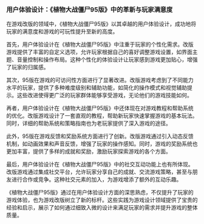 ### 用户体验设计：《植物大战僵尸95版》中的革新与玩家满意度

在游戏改版的领域中，《植物大战僵尸95版》以其卓越的用户体验设计，成功地将玩家的满意度和游戏的可玩性提升至新的高度。

首先，用户体验设计在《植物大战僵尸95版》中注重于玩家的个性化需求。改版游戏提供了丰富的自定义选项，允许玩家根据自己的喜好调整游戏设置，如界面主题、音量控制和操作布局。这种个性化的体验设计让玩家感到游戏更加贴心，增强了玩家的归属感。

其次，95版在游戏的可访问性方面进行了显著改进。改版游戏考虑到了不同能力水平的玩家，提供了多种难度级别和辅助功能，如简化的操作模式和视觉辅助提示。这些改进使得更广泛的玩家群体能够享受游戏，无论他们的游戏技能如何。

再者，用户体验设计在《植物大战僵尸95版》中还体现在对游戏教程和帮助系统的优化。改版游戏设计了一套直观的教程，帮助新玩家快速掌握游戏的基本玩法。同时，详细的帮助系统和策略指南也为老玩家提供了深入游戏的途径。

此外，95版在游戏反馈和奖励系统方面进行了创新。改版游戏通过引入动态反馈机制，如动画效果和声音反馈，增强了玩家的操作感知。同时，游戏的奖励系统也更加丰富，提供了多样的成就和奖励，激励玩家探索游戏的各个方面。

最后，用户体验设计在《植物大战僵尸95版》中的社交互动功能上也有所体现。改版游戏通过集成社交平台，允许玩家分享自己的成就、交流游戏策略，甚至与朋友进行合作或竞争。这种社交元素的加入，为游戏增添了额外的互动乐趣。

《植物大战僵尸95版》通过在用户体验设计方面的深思熟虑，不仅提升了玩家的游戏体验，也为游戏改版树立了新的标杆。这些实践为游戏设计领域提供了宝贵的经验和启示，展示了如何通过细致入微的设计来满足玩家的需求并提升游戏的整体质量。
